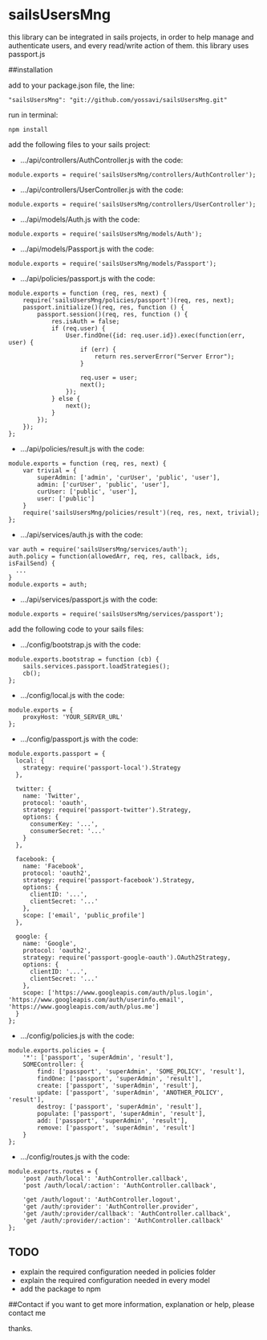 # sailsUsersMng

this library can be integrated in sails projects, in order to help manage and authenticate users, and every read/write action of them.
this library uses passport.js

##installation

add to your package.json file, the line:
```Cycript
"sailsUsersMng": "git://github.com/yossavi/sailsUsersMng.git"
```
run in terminal:
```
npm install
```
add the following files to your sails project:
* .../api/controllers/AuthController.js with the code:
```Cycript
module.exports = require('sailsUsersMng/controllers/AuthController');
```
* .../api/controllers/UserController.js with the code:
```Cycript
module.exports = require('sailsUsersMng/controllers/UserController');
```
* .../api/models/Auth.js with the code:
```Cycript
module.exports = require('sailsUsersMng/models/Auth');
```
* .../api/models/Passport.js with the code:
```Cycript
module.exports = require('sailsUsersMng/models/Passport');
```
* .../api/policies/passport.js with the code:
```Cycript
module.exports = function (req, res, next) {
	require('sailsUsersMng/policies/passport')(req, res, next);
    passport.initialize()(req, res, function () {
        passport.session()(req, res, function () {
	        res.isAuth = false;
	        if (req.user) {
		        User.findOne({id: req.user.id}).exec(function(err, user) {
			        if (err) {
				        return res.serverError("Server Error");
			        }

					req.user = user;
					next();
		        });
	        } else {
		        next();
	        }
        });
    });
};
```
* .../api/policies/result.js with the code:
```Cycript
module.exports = function (req, res, next) {
	var trivial = {
		superAdmin: ['admin', 'curUser', 'public', 'user'],
		admin: ['curUser', 'public', 'user'],
		curUser: ['public', 'user'],
		user: ['public']
	}
	require('sailsUsersMng/policies/result')(req, res, next, trivial);
};
```
* .../api/services/auth.js with the code:
```Cycript
var auth = require('sailsUsersMng/services/auth');
auth.policy = function(allowedArr, req, res, callback, ids, isFailSend) {
  ...
}
module.exports = auth;
```
* .../api/services/passport.js with the code:
```Cycript
module.exports = require('sailsUsersMng/services/passport');
```

add the following code to your sails files:
* .../config/bootstrap.js with the code:
```Cycript
module.exports.bootstrap = function (cb) {
	sails.services.passport.loadStrategies();
	cb();
};
```
* .../config/local.js with the code:
```Cycript
module.exports = {
	proxyHost: 'YOUR_SERVER_URL'
};
```

* .../config/passport.js with the code:
```Cycript
module.exports.passport = {
  local: {
    strategy: require('passport-local').Strategy
  },

  twitter: {
    name: 'Twitter',
    protocol: 'oauth',
    strategy: require('passport-twitter').Strategy,
    options: {
      consumerKey: '...',
      consumerSecret: '...'
    }
  },

  facebook: {
    name: 'Facebook',
    protocol: 'oauth2',
    strategy: require('passport-facebook').Strategy,
    options: {
      clientID: '...',
      clientSecret: '...'
    },
    scope: ['email', 'public_profile']
  },

  google: {
    name: 'Google',
    protocol: 'oauth2',
    strategy: require('passport-google-oauth').OAuth2Strategy,
    options: {
      clientID: '...',
      clientSecret: '...'
    },
    scope: ['https://www.googleapis.com/auth/plus.login', 'https://www.googleapis.com/auth/userinfo.email', 'https://www.googleapis.com/auth/plus.me']
  }
};
```

* .../config/policies.js with the code:
```Cycript
module.exports.policies = {
	'*': ['passport', 'superAdmin', 'result'],
	SOMEController: {
		find: ['passport', 'superAdmin', 'SOME_POLICY', 'result'],
		findOne: ['passport', 'superAdmin', 'result'],
		create: ['passport', 'superAdmin', 'result'],
		update: ['passport', 'superAdmin', 'ANOTHER_POLICY', 'result'],
		destroy: ['passport', 'superAdmin', 'result'],
		populate: ['passport', 'superAdmin', 'result'],
		add: ['passport', 'superAdmin', 'result'],
		remove: ['passport', 'superAdmin', 'result']
	}
};
```

* .../config/routes.js with the code:
```Cycript
module.exports.routes = {
	'post /auth/local': 'AuthController.callback',
    'post /auth/local/:action': 'AuthController.callback',

    'get /auth/logout': 'AuthController.logout',
    'get /auth/:provider': 'AuthController.provider',
    'get /auth/:provider/callback': 'AuthController.callback',
    'get /auth/:provider/:action': 'AuthController.callback'
};
```

## TODO
* explain the required configuration needed in policies folder
* explain the required configuration needed in every model
* add the package to npm

##Contact
if you want to get more information, explanation or help, please contact me

thanks.
